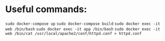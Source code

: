 # Useful commands:

`sudo docker-compose up`
`sudo docker-compose build`
`sudo docker exec -it web /bin/bash`
`sudo docker exec -it app /bin/bash`
`sudo docker exec -it web /bin/cat /usr/local/apache2/conf/httpd.conf > httpd.conf`